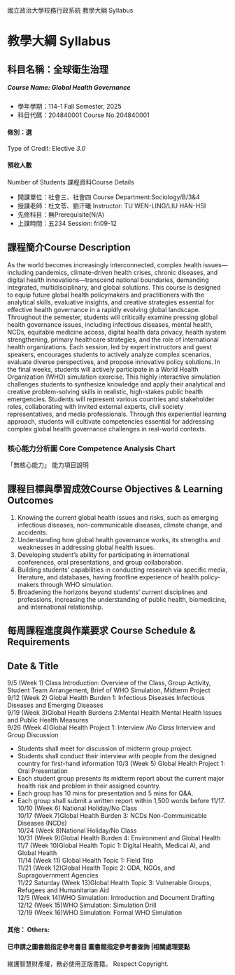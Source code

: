 國立政治大學校務行政系統 教學大綱 Syllabus
# 教學大綱 Syllabus
##  科目名稱：全球衛生治理
#####  Course Name: Global Health Governance
  * 學年學期：114-1 Fall Semester, 2025 
  * 科目代碼：204840001 Course No.204840001
#### 修別：選
Type of Credit: Elective 
_3.0_
#### 預收人數
Number of Students
課程資料Course Details
  * 開課單位：社會三、社會四 Course Department:Sociology/B/3&4 
  * 授課老師：杜文苓、劉汗曦 Instructor: TU WEN-LING/LIU HAN-HSI 
  * 先修科目：無Prerequisite(N/A)
  * 上課時間：五234 Session: fri09-12 
##  課程簡介Course Description
As the world becomes increasingly interconnected, complex health issues—including pandemics, climate-driven health crises, chronic diseases, and digital health innovations—transcend national boundaries, demanding integrated, multidisciplinary, and global solutions. This course is designed to equip future global health policymakers and practitioners with the analytical skills, evaluative insights, and creative strategies essential for effective health governance in a rapidly evolving global landscape.
Throughout the semester, students will critically examine pressing global health governance issues, including infectious diseases, mental health, NCDs, equitable medicine access, digital health data privacy, health system strengthening, primary healthcare strategies, and the role of international health organizations. Each session, led by expert instructors and guest speakers, encourages students to actively analyze complex scenarios, evaluate diverse perspectives, and propose innovative policy solutions.
In the final weeks, students will actively participate in a World Health Organization (WHO) simulation exercise. This highly interactive simulation challenges students to synthesize knowledge and apply their analytical and creative problem-solving skills in realistic, high-stakes public health emergencies. Students will represent various countries and stakeholder roles, collaborating with invited external experts, civil society representatives, and media professionals. Through this experiential learning approach, students will cultivate competencies essential for addressing complex global health governance challenges in real-world contexts.
###  核心能力分析圖 Core Competence Analysis Chart
「無核心能力」 
能力項目說明
##  課程目標與學習成效Course Objectives & Learning Outcomes 
  1. Knowing the current global health issues and risks, such as emerging infectious diseases, non-communicable diseases, climate change, and accidents. 
  2. Understanding how global health governance works, its strengths and weaknesses in addressing global health issues. 
  3. Developing student’s ability for participating in international conferences, oral presentations, and group collaboration. 
  4. Building students’ capabilities in conducting research via specific media, literature, and databases, having frontline experience of health policy-makers through WHO simulation. 
  5. Broadening the horizons beyond students’ current disciplines and professions, increasing the understanding of public health, biomedicine, and international relationship. 
##  每周課程進度與作業要求 Course Schedule & Requirements
Date & Title  
---  
9/5 (Week 1) Class Introduction: Overview of the Class, Group Activity, Student Team Arrangement, Brief of WHO Simulation, Midterm Project   
9/12 (Week 2) Global Health Burden 1: Infectious Diseases Infectious Diseases and Emerging Diseases  
9/19 (Week 3)Global Health Burdens 2:Mental Health Mental Health Issues and Public Health Measures   
9/26 (Week 4)Global Health Project 1: Interview /_No Class_ Interview and Group Discussion 
  * Students shall meet for discussion of midterm group project.
  * Students shall conduct their interview with people from the designed country for first-hand information
10/3 (Week 5) Global Health Project 1: Oral Presentation
  * Each student group presents its midterm report about the current major health risk and problem in their assigned country. 
  * Each group has 10 mins for presentation and 5 mins for Q&A. 
  * Each group shall submit a written report within 1,500 words before 11/17. 
10/10 (Week 6) National Holiday/No Class  
10/17 (Week 7)Global Health Burden 3: NCDs Non-Communicable Diseases (NCDs)  
10/24 (Week 8)National Holiday/No Class  
10/31 (Week 9)Global Health Burden 4: Environment and Global Health   
11/7 (Week 10)Global Health Topic 1: Digital Health, Medical AI, and Global Health  
11/14 (Week 11) Global Health Topic 1: Field Trip  
11/21 (Week 12)Global Health Topic 2: ODA, NGOs, and Supragovernment Agencies  
11/22 Saturday (Week 13)Global Health Topic 3: Vulnerable Groups, Refugees and Humanitarian Aid  
12/5 (Week 14)WHO Simulation: Introduction and Document Drafting   
12/12 (Week 15)WHO Simulation: Simulation Drill  
12/19 (Week 16)WHO Simulation: Formal WHO Simulation   
####  其他： Others:
####  已申請之圖書館指定參考書目  圖書館指定參考書查詢 |相關處理要點
維護智慧財產權，務必使用正版書籍。 Respect Copyright.